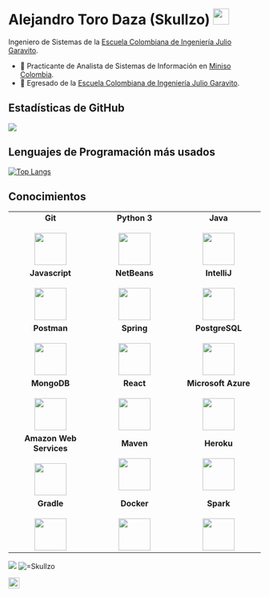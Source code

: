<h1 align="left">Alejandro Toro Daza (Skullzo) <img height="32px" src="https://cdn.svgporn.com/logos/git-icon.svg"> </h1>

Ingeniero de Sistemas de la [Escuela Colombiana de Ingeniería Julio Garavito](https://www.escuelaing.edu.co/es/).

- 🔭 Practicante de Analista de Sistemas de Información en [Miniso Colombia](https://www.miniso.co).
- 🌱 Egresado de la [Escuela Colombiana de Ingeniería Julio Garavito](https://www.escuelaing.edu.co/es/).

<h2 align="left">Estadísticas de GitHub</h2>

<div>
    <img  src="https://github-readme-stats.vercel.app/api?username=Skullzo&show_icons=true&theme=dracula")>
</div>

<h2 align="left">Lenguajes de Programación más usados</h2>

[![Top Langs](https://github-readme-stats.vercel.app/api/top-langs/?username=Skullzo)](https://github.com/Skullzo/github-readme-stats) 

<h2 align="left">Conocimientos</h2>

<table>
  <tbody>
    <tr valign="top">
      <td width="25%" align="center">
        <span><b>Git</b></span><br><br>
        <img height="64px" src="https://cdn.svgporn.com/logos/git-icon.svg">
      </td>
      <td width="25%" align="center">
        <span><b>Python 3</b></span><br><br>
        <img height="64px" src="https://cdn.svgporn.com/logos/python.svg">
      </td>      
      <td width="25%" align="center">
        <span><b>Java</b></span><br><br>
        <img height="64px" src="https://cdn.svgporn.com/logos/java.svg">
      </td>
    </tr>
    <td width="25%" align="center">
      <span><b>Javascript</b></span><br><br>
      <img height="64px" src="https://cdn.svgporn.com/logos/javascript.svg">
    </td>    
    <td width="25%" align="center">
      <span><b>NetBeans</b></span><br><br>
      <img height="64px" src="https://upload.wikimedia.org/wikipedia/commons/9/98/Apache_NetBeans_Logo.svg">
    </td>
    <td width="25%" align="center">
      <span><b>IntelliJ</b></span><br><br>
      <img height="64px" src="https://cdn.svgporn.com/logos/intellij-idea.svg">
    </td> 
    </tr>
    <td width="25%" align="center">
      <span><b>Postman</b></span><br><br>
      <img height="64px" src="https://cdn.svgporn.com/logos/postman.svg">
    </td>        
    <td width="25%" align="center">
      <span><b>Spring</b></span><br><br>
      <img height="64px" src="https://cdn.svgporn.com/logos/spring.svg">
    </td>
    <td width="25%" align="center">
      <span><b>PostgreSQL</b></span><br><br>
      <img height="64px" src="https://cdn.svgporn.com/logos/postgresql.svg">
    </td>
    </tr>
    <td width="25%" align="center">
      <span><b>MongoDB</b></span><br><br>
      <img height="64px" src="https://cdn.svgporn.com/logos/mongodb.svg">
    </td>  
    <td width="25%" align="center">
      <span><b>React</b></span><br><br>
      <img height="64px" src="https://cdn.svgporn.com/logos/react.svg">
    </td>   
    <td width="25%" align="center">
      <span><b>Microsoft Azure</b></span><br><br>
      <img height="64px" src="https://cdn.svgporn.com/logos/microsoft-azure.svg">
    </td>
    </tr>
    <td width="25%" align="center">
      <span><b>Amazon Web Services</b></span><br><br>
      <img height="64px" src="https://cdn.svgporn.com/logos/aws.svg">
    </td>
    <td width="25%" align="center">
      <span><b>Maven</b></span><br><br>
      <img height="64px" src="https://cdn.svgporn.com/logos/maven.svg">
    </td>
    <td width="25%" align="center">
      <span><b>Heroku</b></span><br><br>
      <img height="64px" src="https://cdn.svgporn.com/logos/heroku.svg">
    </td>
    </tr>
    <td width="25%" align="center">
      <span><b>Gradle</b></span><br><br>
      <img height="64px" src="https://cdn.svgporn.com/logos/gradle.svg">
    </td>
    <td width="25%" align="center">
      <span><b>Docker</b></span><br><br>
      <img height="64px" src="https://cdn.svgporn.com/logos/docker.svg">
    </td>
    <td width="25%" align="center">
      <span><b>Spark</b></span><br><br>
      <img height="64px" src="https://cdn.svgporn.com/logos/spark.svg">
    </td>
  </tr>    
  </tbody>
</table>
</p>




</p>

<p align="left">

<img src="https://img.shields.io/badge/dynamic/json?color=brightgreen&label=followers&query=followers&url=https%3A%2F%2Fapi.github.com%2Fusers%2FSkullzo" />
<img src="https://komarev.com/ghpvc/?username=Skullzo" alt="=Skullzo" />

</p>

<a href="https://github.com/Skullzo">
  <img align="center" alt="Prashant's Github" width="22px" src="https://cdn.jsdelivr.net/npm/simple-icons@v3/icons/github.svg" />
</a>
